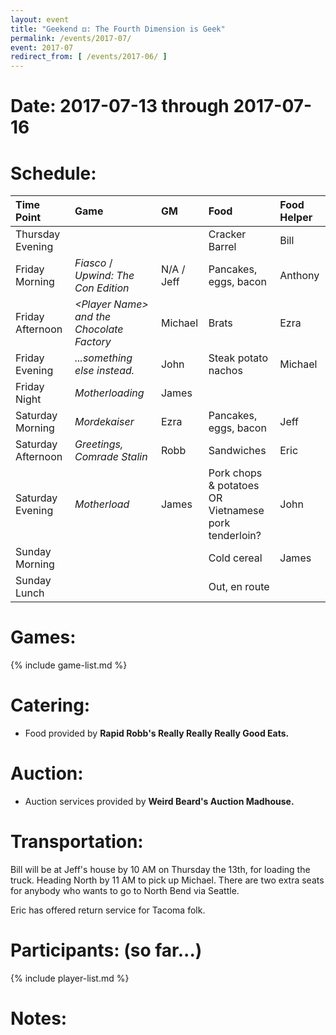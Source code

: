 ```yaml
---
layout: event
title: "Geekend ⚃: The Fourth Dimension is Geek"
permalink: /events/2017-07/
event: 2017-07
redirect_from: [ /events/2017-06/ ]
---
```

# Date: 2017-07-13 through 2017-07-16

# Schedule:

| Time Point         | Game                                            | GM         | Food                                                          | Food Helper |
|:-------------------|:------------------------------------------------|:-----------|:--------------------------------------------------------------|:------------|
| Thursday Evening   |                                                 |            | Cracker Barrel                                                | Bill        |
| Friday Morning     | *Fiasco* / *Upwind: The Con Edition*            | N/A / Jeff | Pancakes, eggs, bacon                                         | Anthony     |
| Friday Afternoon   | *&lt;Player Name&gt; and the Chocolate Factory* | Michael    | Brats                                                         | Ezra        |
| Friday Evening     | *...something else instead.*                    | John       | Steak potato nachos                                           | Michael     |
| Friday Night       | *Motherloading*                                 | James      |                                                               |             |
| Saturday Morning   | *Mordekaiser*                                   | Ezra       | Pancakes, eggs, bacon                                         | Jeff        |
| Saturday Afternoon | *Greetings, Comrade Stalin*                     | Robb       | Sandwiches                                                    | Eric        |
| Saturday Evening   | *Motherload*                                    | James      | Pork chops & potatoes OR<br /> Vietnamese pork tenderloin?    | John        |
| Sunday Morning     |                                                 |            | Cold cereal                                                   | James       |
| Sunday Lunch       |                                                 |            | Out, en route                                                 |             |

# Games:
{% include game-list.md %}

# Catering:
- Food provided by **Rapid Robb's Really Really Really Good Eats.**

# Auction:
- Auction services provided by **Weird Beard's Auction Madhouse.**

# Transportation:
Bill will be at Jeff's house by 10 AM on Thursday the 13th, for loading the truck.  Heading North by 11 AM to pick up Michael.  There are two extra seats for anybody who wants to go to North Bend via Seattle.

Eric has offered return service for Tacoma folk.

# Participants: (so far...)
{% include player-list.md %}

# Notes: 

